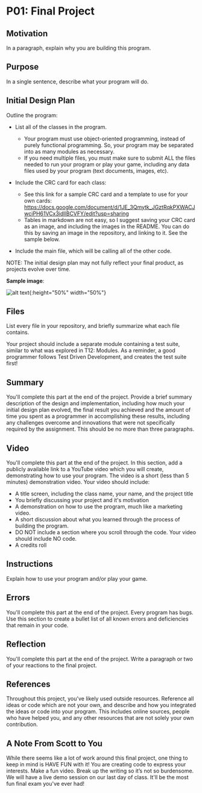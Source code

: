 # P01: Final Project

## Motivation
In a paragraph, explain why you are building this program.

## Purpose
In a single sentence, describe what your program will do.

## Initial Design Plan
Outline the program:
- List all of the classes in the program.
  - Your program must use object-oriented programming, instead of
  purely functional programming. So, your program may be
  separated into as many modules as necessary.
  - If you need multiple files, you must make sure to submit ALL the
  files needed to run your program or play your game, including any
  data files used by your program (text documents, images, etc).

- Include the CRC card for each class:
  - See this link for a sample CRC card and a template to
  use for your own cards: https://docs.google.com/document/d/1JE_3Qmytk_JGztRqkPXWACJwciPH61VCx3idIlBCVFY/edit?usp=sharing
  - Tables in markdown are not easy, so I suggest saving your CRC card
  as an image, and including the images in the README. You can do this
  by saving an image in the repository, and linking to it. See the sample below.
- Include the main file, which will be calling all of the other code.

NOTE: The initial design plan may not fully reflect your final product,
as projects evolve over time.


**Sample image**:

![alt text](https://github.com/spring-2018-csc-226/p01-final-project-scott-s-example/blob/master/image/crc.png "Image of CRC card as an example."){:height="50%" width="50%"}

## Files
List every file in your repository, and briefly summarize what each file contains.

Your project should include a separate module containing a test
suite, similar to what was explored in T12: Modules. As a reminder,
a good programmer follows Test Driven Development, and creates the
test suite first!

## Summary
You'll complete this part at the end of the project. Provide a brief
summary description of the design and implementation, including how
much your initial design plan evolved, the final result you achieved
and the amount of time you spent as a programmer in accomplishing
these results, including any challenges overcome and innovations that
were not specifically required by the assignment. This should be no
more than three paragraphs.

## Video
You'll complete this part at the end of the project. In this section,
add a publicly available link to a YouTube video which you will create,
demonstrating how to use your program. The video is a short (less than
5 minutes) demonstration video. Your video should include:
- A title screen, including the class name, your name, and the project title
- You briefly discussing your project and it's motivation
- A demonstration on how to use the program, much like a marketing video.
- A short discussion about what you learned through the process of building the program.
- DO NOT include a section where you scroll through the code. Your video should include NO code.
- A credits roll

## Instructions
Explain how to use your program and/or play your game.

## Errors
You'll complete this part at the end of the project.
Every program has bugs. Use this section to create a bullet list of
all known errors and deficiencies that remain in your code.

## Reflection
You'll complete this part at the end of the project. Write a paragraph
or two of your reactions to the final project.

## References
Throughout this project, you've likely used outside resources.
Reference all ideas or code which are not your own, and describe and
how you integrated the ideas or code into your program. This includes
online sources, people who have helped you, and any other resources that
are not solely your own contribution.

## A Note From Scott to You
While there seems like a lot of work around this final project, one
thing to keep in mind is HAVE FUN with it! You are creating code to
express your interests. Make a fun video. Break up the writing so it’s
not so burdensome. We will have a live demo session on our last day of
class. It'll be the most fun final exam you've ever had!

